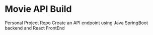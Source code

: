 # Movie API Build
Personal Project Repo
Create an API endpoint using Java SpringBoot backend and React FrontEnd
